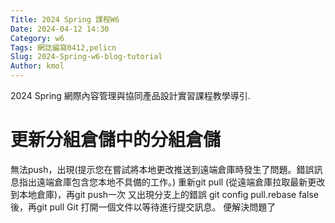 ```yaml
---
Title: 2024 Spring 課程W6
Date: 2024-04-12 14:30
Category: w6
Tags: 網誌編寫0412,pelicn
Slug: 2024-Spring-w6-blog-tutorial
Author: kmol
---
```


2024 Spring 網際內容管理與協同產品設計實習課程教學導引.

<!-- PELICAN_END_SUMMARY -->

# 更新分組倉儲中的分組倉儲
無法push，出現(提示您在嘗試將本地更改推送到遠端倉庫時發生了問題。錯誤訊息指出遠端倉庫包含您本地不具備的工作。)
重新git pull (從遠端倉庫拉取最新更改到本地倉庫)，再git push一次
又出現分支上的錯誤
git config pull.rebase false後，再git pull
 Git 打開一個文件以等待進行提交訊息。 
 便解決問題了
